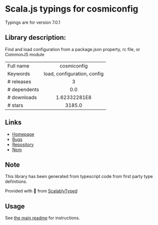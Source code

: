 
# Scala.js typings for cosmiconfig

Typings are for version 7.0.1

## Library description:
Find and load configuration from a package.json property, rc file, or CommonJS module

|                    |                 |
| ------------------ | :-------------: |
| Full name          | cosmiconfig |
| Keywords           | load, configuration, config |
| # releases         | 3 |
| # dependents       | 0.0 |
| # downloads        | 1.62332281E8 |
| # stars            | 3185.0 |

## Links
- [Homepage](https://github.com/davidtheclark/cosmiconfig#readme)
- [Bugs](https://github.com/davidtheclark/cosmiconfig/issues)
- [Repository](https://github.com/davidtheclark/cosmiconfig)
- [Npm](https://www.npmjs.com/package/cosmiconfig)
    


## Note
This library has been generated from typescript code from first party type definitions.

Provided with :purple_heart: from [ScalablyTyped](https://github.com/oyvindberg/ScalablyTyped)

## Usage
See [the main readme](../../readme.md) for instructions.


